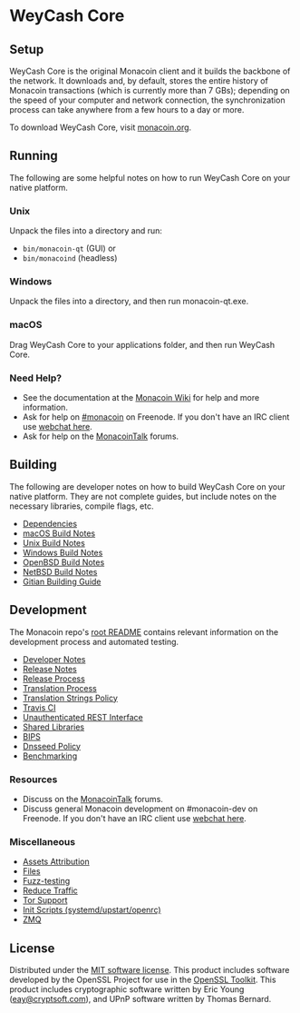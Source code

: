 WeyCash Core
=============

Setup
---------------------
WeyCash Core is the original Monacoin client and it builds the backbone of the network. It downloads and, by default, stores the entire history of Monacoin transactions (which is currently more than 7 GBs); depending on the speed of your computer and network connection, the synchronization process can take anywhere from a few hours to a day or more.

To download WeyCash Core, visit [monacoin.org](https://monacoin.org).

Running
---------------------
The following are some helpful notes on how to run WeyCash Core on your native platform.

### Unix

Unpack the files into a directory and run:

- `bin/monacoin-qt` (GUI) or
- `bin/monacoind` (headless)

### Windows

Unpack the files into a directory, and then run monacoin-qt.exe.

### macOS

Drag WeyCash Core to your applications folder, and then run WeyCash Core.

### Need Help?

* See the documentation at the [Monacoin Wiki](https://monacoin.info/)
for help and more information.
* Ask for help on [#monacoin](http://webchat.freenode.net?channels=monacoin) on Freenode. If you don't have an IRC client use [webchat here](http://webchat.freenode.net?channels=monacoin).
* Ask for help on the [MonacoinTalk](https://monacointalk.io/) forums.

Building
---------------------
The following are developer notes on how to build WeyCash Core on your native platform. They are not complete guides, but include notes on the necessary libraries, compile flags, etc.

- [Dependencies](dependencies.md)
- [macOS Build Notes](build-osx.md)
- [Unix Build Notes](build-unix.md)
- [Windows Build Notes](build-windows.md)
- [OpenBSD Build Notes](build-openbsd.md)
- [NetBSD Build Notes](build-netbsd.md)
- [Gitian Building Guide](gitian-building.md)

Development
---------------------
The Monacoin repo's [root README](/README.md) contains relevant information on the development process and automated testing.

- [Developer Notes](developer-notes.md)
- [Release Notes](release-notes.md)
- [Release Process](release-process.md)
- [Translation Process](translation_process.md)
- [Translation Strings Policy](translation_strings_policy.md)
- [Travis CI](travis-ci.md)
- [Unauthenticated REST Interface](REST-interface.md)
- [Shared Libraries](shared-libraries.md)
- [BIPS](bips.md)
- [Dnsseed Policy](dnsseed-policy.md)
- [Benchmarking](benchmarking.md)

### Resources
* Discuss on the [MonacoinTalk](https://monacointalk.io/) forums.
* Discuss general Monacoin development on #monacoin-dev on Freenode. If you don't have an IRC client use [webchat here](http://webchat.freenode.net/?channels=monacoin-dev).

### Miscellaneous
- [Assets Attribution](assets-attribution.md)
- [Files](files.md)
- [Fuzz-testing](fuzzing.md)
- [Reduce Traffic](reduce-traffic.md)
- [Tor Support](tor.md)
- [Init Scripts (systemd/upstart/openrc)](init.md)
- [ZMQ](zmq.md)

License
---------------------
Distributed under the [MIT software license](/COPYING).
This product includes software developed by the OpenSSL Project for use in the [OpenSSL Toolkit](https://www.openssl.org/). This product includes
cryptographic software written by Eric Young ([eay@cryptsoft.com](mailto:eay@cryptsoft.com)), and UPnP software written by Thomas Bernard.
